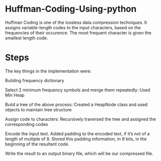 # Huffman-Coding-Using-python

Huffman Coding is one of the lossless data compression techniques. It assigns variable-length codes to the input characters, based on the frequencies of their occurence. The most frequent character is given the smallest length code.

# Steps

The key things in the implementation were:

Building frequency dictionary

Select 2 minimum frequency symbols and merge them repeatedly: Used Min Heap

Build a tree of the above process: Created a HeapNode class and used objects to maintain tree structure

Assign code to characters: Recursively traversed the tree and assigned the corresponding codes

Encode the input text. Added padding to the encoded text, if it’s not of a length of multiple of 8. Stored this padding information, in 8 bits, in the beginning of the resultant code.

Write the result to an output binary file, which will be our compressed file.
